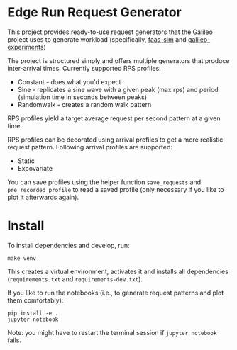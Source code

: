 # Edge Run Request Generator

This project provides ready-to-use request generators that the Galileo project uses to generate workload
(specifically, [faas-sim](https://github.com/edgerun/faas-sim) and [galileo-experiments](https://github.com/edgerun/galileo-experiments))

The project is structured simply and offers multiple generators that produce inter-arrival times.
Currently supported RPS profiles:

* Constant - does what you'd expect
* Sine - replicates a sine wave with a given peak (max rps) and period (simulation time in seconds between peaks)
* Randomwalk - creates a random walk pattern

RPS profiles yield a target average request per second pattern at a given time.


RPS profiles can be decorated using arrival profiles to get a more realistic request pattern.
Following arrival profiles are supported:

* Static
* Expovariate

You can save profiles using the helper function `save_requests` and `pre_recorded_profile` to read a saved profile
(only necessary if you like to plot it afterwards again).

# Install

To install dependencies and develop, run:

    make venv

This creates a virtual environment, activates it and installs all dependencies (`requirements.txt` and `requirements-dev.txt`).

If you like to run the notebooks (i.e., to generate request patterns and plot them comfortably):

    pip install -e .
    jupyter notebook

Note: you might have to restart the terminal session if `jupyter notebook` fails.